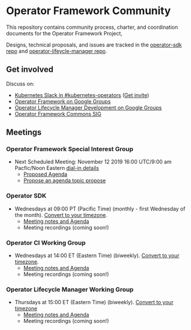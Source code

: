 # Operator Framework Community

This repository contains community process, charter, and coordination documents for the Operator Framework Project,

Designs, technical proposals, and issues are tracked in the [operator-sdk repo](https://github.com/operator-framework/operator-sdk/tree/master/doc) and [operator-lifeycle-manager repo](https://github.com/operator-framework/operator-lifecycle-manager/tree/master/doc/design).

## Get involved

Discuss on:
* [Kubernetes Slack in #kubernetes-operators](https://kubernetes.slack.com) ([Get invite](https://slack.k8s.io))
* [Operator Framework on Google Groups](https://groups.google.com/forum/#!forum/operator-framework)
* [Operator Lifecycle Manager Development on Google Groups](https://groups.google.com/forum/#!forum/operator-framework-olm-dev)
* [Operator Framework Commons SIG](https://commons.openshift.org/sig/OpenshiftOperators.html)

## Meetings

### Operator Framework Special Interest Group

* Next Scheduled Meeting: November 12 2019  16:00 UTC/9:00 am Pacfic/Noon Eastern [dial-in details](https://github.com/operator-framework/community/projects/2#card-27939134)
  * [Proposed Agenda](https://github.com/operator-framework/community/projects)
  * [Propose an agenda topic propose](https://github.com/operator-framework/community/projects/2#column-6841651)

### Operator SDK

* Wednesdays at 09:00 PT (Pacific Time) (monthly - first Wednesday of the month). [Convert to your timezone](http://www.thetimezoneconverter.com/?t=9:00&tz=PT%20%28Pacific%20Time%29).
  * [Meeting notes and Agenda](https://docs.google.com/document/d/1ujWb-rSJ4JWeHLVxK0WS5ZuSJgeESG42MDeYjSl9Q6U/edit#)
  * Meeting recordings (coming soon!)

### Operator CI Working Group

* Wednesdays at 14:00 ET (Eastern Time) (biweekly). [Convert to your timezone](http://www.thetimezoneconverter.com/?t=11:00&tz=PT%20%28Eastern%20Time%29).
  * [Meeting notes and Agenda](https://docs.google.com/document/d/14aUnEEIYmvUhnIvF_pl86-1BzJj9y6t1xY4ImIHtWXY/edit#)
  * Meeting recordings (coming soon!)

### Operator Lifecycle Manager Working Group

* Thursdays at 15:00 ET (Eastern Time) (biweekly). [Convert to your timezone](https://www.thetimezoneconverter.com/?t=3%3A00%20pm&tz=Eastern%20Time%20(ET)&)
  * [Meeting notes and Agenda](https://docs.google.com/document/d/1hP2T8Hj0FxuRtFLm1yrJ66XBpXXEFBEXN7eW7wFArho/edit?usp=sharing)
  * Meeting recordings (coming soon!)
